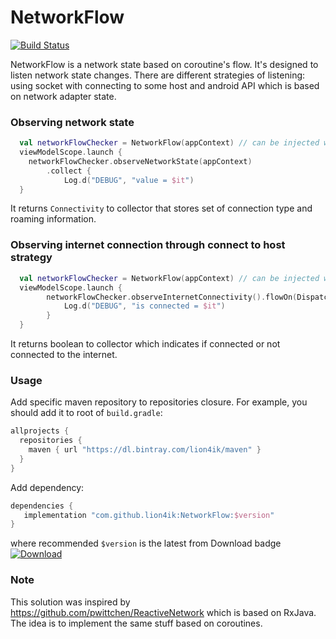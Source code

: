 # NetworkFlow
[![Build Status](https://travis-ci.org/lion4ik/NetworkFlow.svg?branch=master)](https://travis-ci.org/lion4ik/NetworkFlow)

NetworkFlow is a network state based on coroutine's flow. It's designed to listen network state changes. There are different strategies of listening: using socket with connecting to some host and android API which is based on network adapter state. 

### Observing network state

```kotlin
  val networkFlowChecker = NetworkFlow(appContext) // can be injected with any DI framework 
  viewModelScope.launch {
    networkFlowChecker.observeNetworkState(appContext)
        .collect {
            Log.d("DEBUG", "value = $it")
  }
```

It returns `Connectivity` to collector that stores set of connection type and roaming information.

### Observing internet connection through connect to host strategy

```kotlin
  val networkFlowChecker = NetworkFlow(appContext) // can be injected with any DI framework 
  viewModelScope.launch {
        networkFlowChecker.observeInternetConnectivity().flowOn(Dispatchers.IO).collect {
            Log.d("DEBUG", "is connected = $it")
        }
  }
```

It returns boolean to collector which indicates if connected or not connected to the internet.

### Usage

Add specific maven repository to repositories closure. For example, you should add it to root
of `build.gradle`:

```groovy
allprojects {
  repositories {
    maven { url "https://dl.bintray.com/lion4ik/maven" }
  }
}
```
Add dependency:

```groovy
dependencies {
   implementation "com.github.lion4ik:NetworkFlow:$version"
}
```

where recommended `$version` is the latest from Download badge [ ![Download](https://api.bintray.com/packages/lion4ik/maven/NetworkFlow/images/download.svg) ](https://bintray.com/lion4ik/maven/NetworkFlow/_latestVersion)


### Note
This solution was inspired by https://github.com/pwittchen/ReactiveNetwork which is based on RxJava. The idea is to implement the same stuff based on coroutines.
